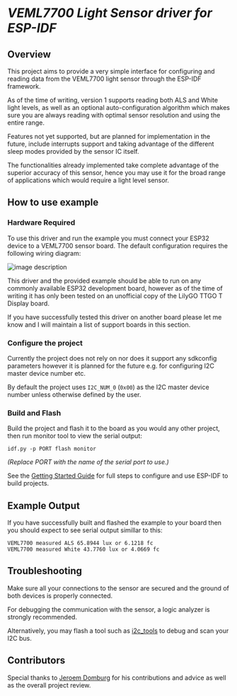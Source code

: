 # _VEML7700 Light Sensor driver for ESP-IDF_

## Overview

This project aims to provide a very simple interface for configuring and reading
data from the VEML7700 light sensor through the ESP-IDF framework.

As of the time of writing, version 1 supports reading both ALS and White light
levels, as well as an optional auto-configuration algorithm which makes sure
you are always reading with optimal sensor resolution and using the entire range.

Features not yet supported, but are planned for implementation in the future, include interrupts support and taking advantage of the different sleep modes
provided by the sensor IC itself.

The functionalities already implemented take complete advantage of the superior
accuracy of this sensor, hence you may use it for the broad range of applications
which would require a light level sensor.

## How to use example

### Hardware Required

To use this driver and run the example you must connect your ESP32 device to a VEML7700 sensor board. The default configuration requires the following wiring diagram:

![image description](esp32_veml7700_fritzing.jpg)

This driver and the provided example should be able to run on any commonly available ESP32 development board, however 
as of the time of writing it has only been tested on an unofficial copy of the LilyGO TTGO T Display board.

If you have successfully tested this driver on another board please let me know and I will maintain a list of support
boards in this section.

### Configure the project

Currently the project does not rely on nor does it support any sdkconfig parameters however it is planned for the future e.g. for configuring I2C master device number etc.

By default the project uses `I2C_NUM_0` (`0x00`) as the I2C master device number unless otherwise defined by the user.

### Build and Flash

Build the project and flash it to the board as you would any other project, then run monitor tool to view the serial output:

```
idf.py -p PORT flash monitor
```

_(Replace PORT with the name of the serial port to use.)_

See the [Getting Started Guide](https://docs.espressif.com/projects/esp-idf/en/v4.3.1/esp32/get-started/index.html) for full steps to configure and use ESP-IDF to build projects.

## Example Output

If you have successfully built and flashed the example to your board then you should expect to see serial output simillar to this:

```
VEML7700 measured ALS 65.8944 lux or 6.1218 fc 
VEML7700 measured White 43.7760 lux or 4.0669 fc
```

## Troubleshooting

Make sure all your connections to the sensor are secured and the ground of both devices is properly connected.

For debugging the communication with the sensor, a logic analyzer is strongly recommended.

Alternatively, you may flash a tool such as [i2c_tools](https://github.com/espressif/esp-idf/tree/master/examples/peripherals/i2c/i2c_tools) to debug and scan your I2C bus.

## Contributors

Special thanks to [Jeroem Domburg](https://github.com/Spritetm) for his contributions and advice as well as the overall project review.